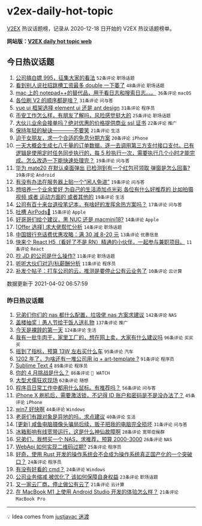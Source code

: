 # v2ex-daily-hot-topic

[V2EX](https://www.v2ex.com/) 热议话题榜，记录从 2020-12-18 日开始的 V2EX 热议话题榜单。

**网站版：[V2EX daily hot topic web](https://boojack.github.io/v2ex-daily-hot-topic-web/)**

## 今日热议话题

<!-- TODAY BEGIN -->

1. [公司搞白嫖 995，征集大家的看法](https://www.v2ex.com/t/767412) `52条评论` `职场话题`
1. [看到别人说社招跳槽工资最多 double 一下萎了](https://www.v2ex.com/t/767408) `48条评论` `职场话题`
1. [mac 上的 notepad++的替代品，用于看日志和搜索日志。。。](https://www.v2ex.com/t/767491) `36条评论` `macOS`
1. [各位刷 V2 的顺序都是啥？](https://www.v2ex.com/t/767474) `31条评论` `问与答`
1. [vue ui 框架选择 element ui 还是 ant design](https://www.v2ex.com/t/767468) `31条评论` `程序员`
1. [币安工作怎么样，有朋友了解吗，风险感觉挺大的](https://www.v2ex.com/t/767449) `25条评论` `职场话题`
1. [大伙儿业余会接单吗？绝对优惠的价格提供商业 ssl 证书](https://www.v2ex.com/t/767442) `22条评论` `推广`
1. [保持年轻的秘诀————不要笑](https://www.v2ex.com/t/767416) `21条评论` `生活`
1. [迫于女朋友，求一个合适的免息分期方案](https://www.v2ex.com/t/767538) `20条评论` `iPhone`
1. [一天大概会生成七八千量的订单数据，逐一去调用第三方支付接口支付。已有逻辑是使用定时任务同步执行的，每 5 秒执行一次，需要执行几个小时才能完成。怎么改造一下能快速处理完？](https://www.v2ex.com/t/767528) `19条评论` `问与答`
1. [华为 mate20 在默认桌面弹出 已检测到有一个红包可领取 弹窗是怎么回事?](https://www.v2ex.com/t/767510) `19条评论` `Android`
1. [有没有办法在服务器上贴一个“闲人免进”](https://www.v2ex.com/t/767444) `19条评论` `问与答`
1. [想培养一个业余爱好 为自己的生活添加点光彩 各位有什么好推荐的 比如拍摄视频 或者 运动方面的 或者其他的](https://www.v2ex.com/t/767427) `19条评论` `生活`
1. [公司有百十来台退役笔记本，有啥好的发挥余热方案吗？](https://www.v2ex.com/t/767456) `17条评论` `问与答`
1. [吐槽 AirPods🤮](https://www.v2ex.com/t/767424) `15条评论` `Apple`
1. [好哥哥们给个建议，黑 NUC 还是 macmini18?](https://www.v2ex.com/t/767532) `14条评论` `Apple`
1. [[Offer 选择] 求大佬帮忙分析](https://www.v2ex.com/t/767458) `14条评论` `职场话题`
1. [中国银行充话费优惠攻略：满 30 减 8-20 元](https://www.v2ex.com/t/767463) `13条评论` `优惠信息`
1. [快来个 React H5（看好了不是 RN）精通的小伙伴，一起参与兼职项目。](https://www.v2ex.com/t/767520) `11条评论` `React`
1. [抄 JD 的公司是什么操作?](https://www.v2ex.com/t/767486) `11条评论` `职场话题`
1. [听听大伙们对沪/杭薪酬分析](https://www.v2ex.com/t/767454) `11条评论` `程序员`
1. [补发个帖子：打车公司的云，推测是要停止公有云业务了](https://www.v2ex.com/t/767497) `10条评论` `云计算`

数据更新于 2021-04-02 06:57:59

<!-- TODAY END -->

### 昨日热议话题

<!-- YESTERDAY BEGIN -->

1. [兄弟们你们的 nas 都什么配置，垃圾佬 nas 方案求建议](https://www.v2ex.com/t/767176) `142条评论` `NAS`
1. [盖楼抽奖｜愚人节给干饭人送礼物](https://www.v2ex.com/t/767227) `137条评论` `推广`
1. [今天是裸辞的第一天](https://www.v2ex.com/t/767059) `124条评论` `生活`
1. [我有一批牛肉干，家里工厂的，想在网上卖，大家有什么建议吗](https://www.v2ex.com/t/767086) `96条评论` `买买买`
1. [摇到了指标，预算 13W 左右买什么车](https://www.v2ex.com/t/767138) `95条评论` `汽车`
1. [1202 年了，为啥还有一堆公司用 jq + art-template ?](https://www.v2ex.com/t/767111) `91条评论` `程序员`
1. [Sublime Text 4](https://www.v2ex.com/t/767077) `89条评论` `程序员`
1. [你的 4 月挑战是什么？](https://www.v2ex.com/t/767128) `86条评论` ` WATCH`
1. [大型犬儒狂欢现场](https://www.v2ex.com/t/767297) `62条评论` `随想`
1. [程序员日常工作中都用什么鼠标。有推荐吗？](https://www.v2ex.com/t/767106) `56条评论` `问与答`
1. [iPhone X 刷机后，需要激活锁，不记得 ID 账户和密码是不是没办法了？](https://www.v2ex.com/t/767143) `45条评论` `iPhone`
1. [win7 好快啊](https://www.v2ex.com/t/767250) `44条评论` `Windows`
1. [老哥们有跟对象是异地的吗，求点建议](https://www.v2ex.com/t/767090) `40条评论` `生活`
1. [[更新] 咸鱼电脑摄像头骗局后续，贩子把我的电脑完全损坏](https://www.v2ex.com/t/767322) `31条评论` `问与答`
1. [冰箱影响有线宽带运行，这是什么神仙故障啊](https://www.v2ex.com/t/767387) `28条评论` `宽带症候群`
1. [兄弟们，我想买一个 NAS，求推荐，预算 2000-3000](https://www.v2ex.com/t/767232) `26条评论` `NAS`
1. [WebApi 如何实现二维码过期?](https://www.v2ex.com/t/767287) `25条评论` `程序员`
1. [好奇，使用 Rust 开发的操作系统会不会成为操作系统真正国产化的一个突破口？](https://www.v2ex.com/t/767321) `24条评论` `程序员`
1. [有没有好看的 cmd？](https://www.v2ex.com/t/767167) `24条评论` `Windows`
1. [公司业务缩减 被优化了 该如何保障自身权益](https://www.v2ex.com/t/767285) `23条评论` `职场话题`
1. [又一家云厂商，停止做公有云了](https://www.v2ex.com/t/767375) `21条评论` `云计算`
1. [在 MacBook M1 上使用 Android Studio 开发的体验怎么样？](https://www.v2ex.com/t/767183) `21条评论` `MacBook Pro`

<!-- YESTERDAY END -->

---

💡 Idea comes from [justjavac 迷渡](https://github.com/justjavac/)
